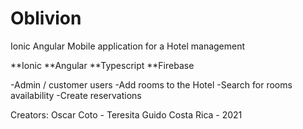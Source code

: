 # **Oblivion**

Ionic Angular Mobile application for a Hotel management

**Ionic
**Angular
**Typescript
**Firebase

-Admin / customer users
-Add rooms to the Hotel
-Search for rooms availability
-Create reservations

Creators: Oscar Coto - Teresita Guido
Costa Rica - 2021
